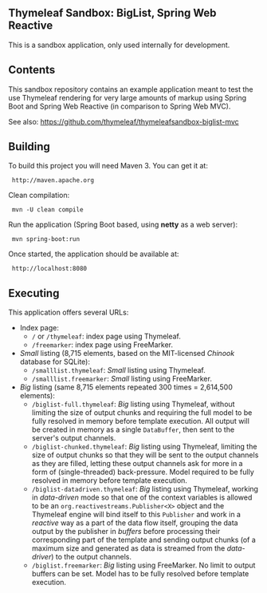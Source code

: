
 Thymeleaf Sandbox: BigList, Spring Web Reactive
------------------------------------------------
 
 This is a sandbox application, only used internally for development.

     
## Contents

 This sandbox repository contains an example application meant to test the use Thymeleaf rendering
 for very large amounts of markup using Spring Boot and Spring Web Reactive (in comparison to Spring Web MVC).

 See also: https://github.com/thymeleaf/thymeleafsandbox-biglist-mvc


## Building

 To build this project you will need Maven 3. You can get it at:
 
     http://maven.apache.org

 Clean compilation:
 
     mvn -U clean compile
     
 Run the application (Spring Boot based, using **netty** as a web server):
 
     mvn spring-boot:run

 Once started, the application should be available at:
 
     http://localhost:8080
     
## Executing

 This application offers several URLs:
 
   * Index page:
     * `/` or `/thymeleaf`: index page using Thymeleaf.
     * `/freemarker`: index page using FreeMarker.
   * *Small* listing (8,715 elements, based on the MIT-licensed *Chinook* database for SQLite):
     * `/smalllist.thymeleaf`: *Small* listing using Thymeleaf.
     * `/smalllist.freemarker`: *Small* listing using FreeMarker.
   * *Big* listing (same 8,715 elements repeated 300 times = 2,614,500 elements):
     * `/biglist-full.thymeleaf`: *Big* listing using Thymeleaf, without limiting the size of output chunks and
       requiring the full model to be fully resolved in memory before template execution. All output will be created
       in memory as a single `DataBuffer`, then sent to the server's output channels.
     * `/biglist-chunked.thymeleaf`: *Big* listing using Thymeleaf, limiting the size of output chunks so that
       they will be sent to the output channels as they are filled, letting these output channels ask for more
       in a form of (single-threaded) back-pressure. Model required to be fully resolved in memory
       before template execution.
     * `/biglist-datadriven.thymeleaf`: *Big* listing using Thymeleaf, working in *data-driven* mode so that one
       of the context variables is allowed to be an `org.reactivestreams.Publisher<X>` object and the Thymeleaf engine will
       bind itself to this `Publisher` and work in a *reactive* way as a part of the data flow itself, grouping the
       data output by the publisher in *buffers* before processing their corresponding part of the template and sending
       output chunks (of a maximum size and generated as data is streamed from the *data-driver*) to the output channels.
     * `/biglist.freemarker`: *Big* listing using FreeMarker. No limit to output buffers can be set. Model has to
       be fully resolved before template execution.

 
 
 